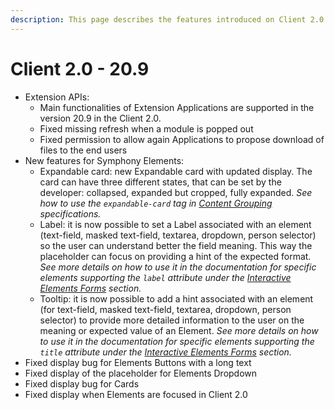 ```yaml
---
description: This page describes the features introduced on Client 2.0 (20.9) version
---
```


# Client 2.0 - 20.9

* Extension APIs:
  * Main functionalities of Extension Applications are supported in the version 20.9 in the Client 2.0.
  * Fixed missing refresh when a module is popped out
  * Fixed permission to allow again Applications to propose download of files to the end users
* New features for Symphony Elements:
  * Expandable card: new Expandable card with updated display. The card can have three different states, that can be set by the developer: collapsed, expanded but cropped, fully expanded. _See how to use the `expandable-card` tag in_ [_Content Grouping_](../../../../bots/messages/overview-of-messageml/messageml-basic-format-tags/content-grouping.md) _specifications._
  * Label: it is now possible to set a Label associated with an element (text-field, masked text-field, textarea, dropdown, person selector) so the user can understand better the field meaning. This way the placeholder can focus on providing a hint of the expected format. _See more details on how to use it in the documentation for specific elements supporting the `label` attribute under the_ [_Interactive Elements Forms_](../../../../bots/messages/overview-of-messageml/symphony-elements-1/) _section._
  * Tooltip: it is now possible to add a hint associated with an element (for text-field, masked text-field, textarea, dropdown, person selector) to provide more detailed information to the user on the meaning or expected value of an Element. _See more details on how to use it in the documentation for specific elements supporting the `title` attribute under the_ [_Interactive Elements Forms_](../../../../bots/messages/overview-of-messageml/symphony-elements-1/) _section._
* Fixed display bug for Elements Buttons with a long text
* Fixed display of the placeholder for Elements Dropdown
* Fixed display bug for Cards
* Fixed display when Elements are focused in Client 2.0
